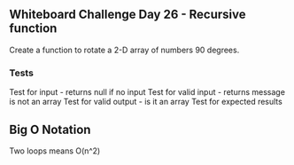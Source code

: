 ## Whiteboard Challenge Day 26 - Recursive function

Create a function to rotate a 2-D array of numbers 90 degrees.


### Tests
Test for input - returns null if no input
Test for valid input - returns message is not an array
Test for valid output - is it an array
Test for expected results

## Big O Notation
Two loops means O(n^2)
